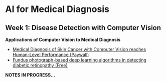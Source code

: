 # AI for Medical Diagnosis

## Week 1: Disease Detection with Computer Vision

__Applications of Computer Vision to Medical Diagnosis__

- [Medical Diagnosis of Skin Cancer with Computer Vision reaches Human-Level Performance (Paywall)](https://www.nature.com/articles/nature21056)
- [Fundus photograph-based deep learning algorithms in detecting diabetic retinopathy (Free)](Fundus%20photograph-based%20deep%20learning%20algorithms%20in%20detecting%20diabetic%20retinopathy.pdf)

__NOTES IN PROGRESS...__